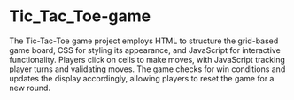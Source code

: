 # Tic_Tac_Toe-game
The Tic-Tac-Toe game project employs HTML to structure the grid-based game board, CSS for styling its appearance, and JavaScript for interactive functionality. Players click on cells to make moves, with JavaScript tracking player turns and validating moves. The game checks for win conditions and updates the display accordingly, allowing players to reset the game for a new round.
